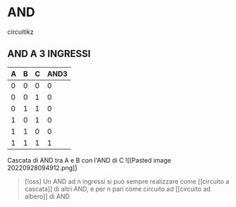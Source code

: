 # AND


circuitikz


## AND A 3 INGRESSI

A | B | C | AND3
--- | --- | --- | ---
0 | 0 | 0 | 0
0 | 0 | 1 | 0
0 | 1 | 1 | 0
1 | 0 | 1 | 0
1 | 1 | 0 | 0
1 | 1 | 1 | 1

Cascata di AND tra A e B con l'AND di C
![[Pasted image 20220928094912.png]]


>[!oss]
>Un AND ad n ingressi si può sempre realizzare come [[circuito a cascata]] di altri AND, e per n pari come circuito ad [[circuito ad albero]] di AND